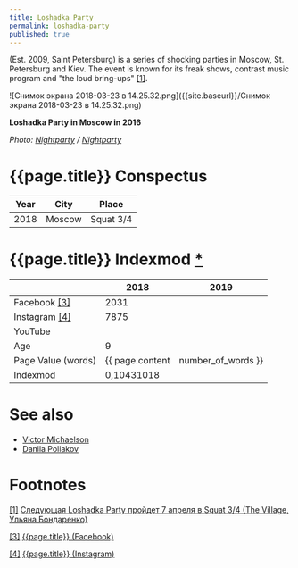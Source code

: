 ```yaml
---
title: Loshadka Party
permalink: loshadka-party
published: true
---
```


(Est. 2009, Saint Petersburg) is a series of shocking parties in Moscow, St. Petersburg and Kiev. The event is known for its freak shows, contrast music program and "the loud bring-ups" <span id="a1">[\[1\]](#f1)</span>.
 
 ![Снимок экрана 2018-03-23 в 14.25.32.png]({{site.baseurl}}/Снимок экрана 2018-03-23 в 14.25.32.png)

**Loshadka Party in Moscow in 2016**

*Photo: [Nightparty](Nightparty) / [Nightparty](Nightparty)*

# {{page.title}} Conspectus

|Year|City|Place|
|-|-|-|
|2018|Moscow|Squat 3/4|

# {{page.title}} Indexmod [*](indexmod)

||2018|2019|
|-|-|-|
|Facebook <span id="a3">[\[3\]](#f3)</span>|2031||
|Instagram <span id="a4">[\[4\]](#f4)</span>|7875||
|YouTube|||
|Age|9||
|Page Value (words)|{{ page.content | number_of_words }}||
|Indexmod|0,10431018||

# See also

+ [Victor Michaelson](michaelson-victor)
+ [Danila Poliakov](poliakov-danila)

# Footnotes

[[1]](#a1) <span id="f1"></span> [Следующая Loshadka Party пройдет 7 апреля в Squat 3/4 (The Village, Ульяна Бондаренко)](http://www.the-village.ru/village/weekend/wknd-news/306567-loshadka-18)

[[3]](#a3) <span id="f3"></span> [{{page.title}} (Facebook)](https://www.facebook.com/superloshadka/)

[[4]](#a4) <span id="f4"></span> [{{page.title}} (Instagram)](https://www.instagram.com/loshadka.party/?hl=ru)
